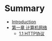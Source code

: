 # Summary

* [Introduction](README.md)
* [第一章 计算机网络](chapter1.md)
  * [1.1 HTTP协议](chapter1/11-httpxie-yi.md)

